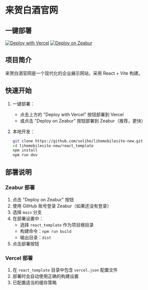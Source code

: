 # 来贺白酒官网

## 一键部署
[![Deploy with Vercel](https://vercel.com/button.svg)](https://vercel.com/new/clone?repository-url=https%3A%2F%2Fgithub.com%2Fsolihe%2Flihemobilesite-new&project-name=lihemobilesite&repository-name=lihemobilesite&root-directory=react_template)
[![Deploy on Zeabur](https://zeabur.com/button.svg)](https://dash.zeabur.com/templates/clone?url=https://github.com/solihe/lihemobilesite-new)

## 项目简介
来贺白酒官网是一个现代化的企业展示网站，采用 React + Vite 构建。

## 快速开始
1. 一键部署：
   - 点击上方的 "Deploy with Vercel" 按钮部署到 Vercel
   - 或点击 "Deploy on Zeabur" 按钮部署到 Zeabur（推荐，更快）

2. 本地开发：
   ```bash
   git clone https://github.com/solihe/lihemobilesite-new.git
   cd lihemobilesite-new/react_template
   npm install
   npm run dev
   ```

## 部署说明

### Zeabur 部署
1. 点击 "Deploy on Zeabur" 按钮
2. 使用 GitHub 账号登录 Zeabur（如果还没有登录）
3. 选择 `main` 分支
4. 在部署设置中：
   - 选择 `react_template` 作为项目根目录
   - 构建命令：`npm run build`
   - 输出目录：`dist`
5. 点击部署按钮

### Vercel 部署
1. 在 `react_template` 目录中包含 `vercel.json` 配置文件
2. 部署时会自动使用正确的构建设置
3. 已配置适当的缓存策略 